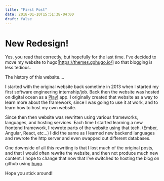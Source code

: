 ```yaml
---
title: "First Post"
date: 2018-01-10T15:51:38-04:00
draft: false
---
```


# New Redesign!

Yes, you read that correctly, but hopefully for the last time. I've decided
to move my website to hugo[https://themes.gohugo.io/] so that blogging is
less tedious.

The history of this website....

I started with the original website back sometime in 2013 when I started my
first software engineering internship/job. Back then the website was hosted
on digital ocean as a [Play!](https://www.playframework.com/) app. I originally
created that website as a way to learn more about the framework, since I was
going to use it at work, and to learn how to host my own website.

Since then then website was rewritten using various frameworks, languages, and
hosting services. Each time I started learning a new frontend framework, I rewrote
parts of the website using that tech. (Ember, Angular, React, etc...) I did the
same as I learned new backend languages and rewrote the http server and even
swapped out different databases.

One downside of all this rewriting is that I lost much of the original posts,
and that I would often rewrite the website, and then not produce much new content.
I hope to change that now that I've switched to hosting the blog on github using
[hugo](https://gohugo.io/).

Hope you stick around!
